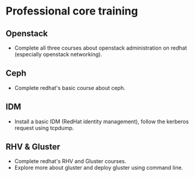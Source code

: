 # Professional core training
## Openstack
* Complete all three courses about openstack administration on redhat (especially openstack networking).

## Ceph
* Complete redhat's basic course about ceph.
  
## IDM
* Install a basic IDM (RedHat identity management), follow the kerberos request using tcpdump.
  
## RHV & Gluster
* Complete redhat's RHV and Gluster courses.
* Explore more about gluster and deploy gluster using command line.